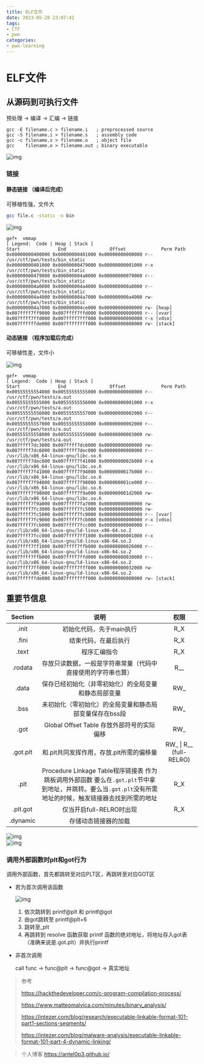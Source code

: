 ```yaml
---
title: ELF文件
date: 2023-05-28 23:07:41
tags:
- CTF
- pwn
categories:
- pwn-learning
---
```



# ELF文件

## 从源码到可执行文件

预处理 ->  编译 ->  汇编 ->  链接

```assembly
gcc -E filename.c > filename.i   ; preprocessed source
gcc -S filename.i > filename.s   ; assembly code
gcc -c filename.s > filename.o   ; object file
gcc    filename.o > filename.out ; binary executable
```

![img](0x1.png)

### 链接

#### 静态链接 （编译后完成）

可移植性强，文件大

```sh
gcc file.c -static -o bin
```

![img](0x2.png)

```assembly
gef➤  vmmap 
[ Legend:  Code | Heap | Stack ]
Start              End                Offset             Perm Path
0x00000000400000 0x00000000401000 0x00000000000000 r-- /usr/ctf/pwn/tests/bin_static
0x00000000401000 0x00000000479000 0x00000000001000 r-x /usr/ctf/pwn/tests/bin_static
0x00000000479000 0x000000004a0000 0x00000000079000 r-- /usr/ctf/pwn/tests/bin_static
0x000000004a0000 0x000000004a4000 0x000000000a0000 r-- /usr/ctf/pwn/tests/bin_static
0x000000004a4000 0x000000004a7000 0x000000000a4000 rw- /usr/ctf/pwn/tests/bin_static
0x000000004a7000 0x000000004ce000 0x00000000000000 rw- [heap]
0x007ffff7ff9000 0x007ffff7ffd000 0x00000000000000 r-- [vvar]
0x007ffff7ffd000 0x007ffff7fff000 0x00000000000000 r-x [vdso]
0x007ffffffde000 0x007ffffffff000 0x00000000000000 rw- [stack]
```



#### 动态链接 （程序加载后完成）

可移植性差，文件小

![img](0x3.png)

```assembly
gef➤  vmmap 
[ Legend:  Code | Heap | Stack ]
Start              End                Offset             Perm Path
0x00555555554000 0x00555555555000 0x00000000000000 r-- /usr/ctf/pwn/tests/a.out
0x00555555555000 0x00555555556000 0x00000000001000 r-x /usr/ctf/pwn/tests/a.out
0x00555555556000 0x00555555557000 0x00000000002000 r-- /usr/ctf/pwn/tests/a.out
0x00555555557000 0x00555555558000 0x00000000002000 r-- /usr/ctf/pwn/tests/a.out
0x00555555558000 0x00555555559000 0x00000000003000 rw- /usr/ctf/pwn/tests/a.out
0x007ffff7dc3000 0x007ffff7dc6000 0x00000000000000 rw- 
0x007ffff7dc6000 0x007ffff7dec000 0x00000000000000 r-- /usr/lib/x86_64-linux-gnu/libc.so.6
0x007ffff7dec000 0x007ffff7f41000 0x00000000026000 r-x /usr/lib/x86_64-linux-gnu/libc.so.6
0x007ffff7f41000 0x007ffff7f94000 0x0000000017b000 r-- /usr/lib/x86_64-linux-gnu/libc.so.6
0x007ffff7f94000 0x007ffff7f98000 0x000000001ce000 r-- /usr/lib/x86_64-linux-gnu/libc.so.6
0x007ffff7f98000 0x007ffff7f9a000 0x000000001d2000 rw- /usr/lib/x86_64-linux-gnu/libc.so.6
0x007ffff7f9a000 0x007ffff7fa7000 0x00000000000000 rw- 
0x007ffff7fc3000 0x007ffff7fc5000 0x00000000000000 rw- 
0x007ffff7fc5000 0x007ffff7fc9000 0x00000000000000 r-- [vvar]
0x007ffff7fc9000 0x007ffff7fcb000 0x00000000000000 r-x [vdso]
0x007ffff7fcb000 0x007ffff7fcc000 0x00000000000000 r-- /usr/lib/x86_64-linux-gnu/ld-linux-x86-64.so.2
0x007ffff7fcc000 0x007ffff7ff1000 0x00000000001000 r-x /usr/lib/x86_64-linux-gnu/ld-linux-x86-64.so.2
0x007ffff7ff1000 0x007ffff7ffb000 0x00000000026000 r-- /usr/lib/x86_64-linux-gnu/ld-linux-x86-64.so.2
0x007ffff7ffb000 0x007ffff7ffd000 0x00000000030000 r-- /usr/lib/x86_64-linux-gnu/ld-linux-x86-64.so.2
0x007ffff7ffd000 0x007ffff7fff000 0x00000000032000 rw- /usr/lib/x86_64-linux-gnu/ld-linux-x86-64.so.2
0x007ffffffde000 0x007ffffffff000 0x00000000000000 rw- [stack]
```

## 重要节信息

| Section  |                             说明                             |          权限           |
| :------: | :----------------------------------------------------------: | :---------------------: |
|  .init   |                   初始化代码，先于main执行                   |           R_X           |
|  .fini   |                     结束代码，在最后执行                     |           R_X           |
|  .text   |                         程序汇编指令                         |           R_X           |
| .rodata  | 存放只读数据，一般是字符串常量（代码中直接使用的字符串也算） |           R__           |
|  .data   |     保存已经初始化（非零初始化）的全局变量和静态局部变量     |           RW_           |
|   .bss   |   未初始化（零初始化）的全局变量和静态局部变量保存在bss段    |           RW_           |
|   .got   |         Global Offset Table  存放外部符号的实际偏移          |           RW_           |
| .got.plt |           和.plt共同发挥作用，存放.plt所需的偏移量           | RW_ \| R__ (full-RELRO) |
|   .plt   | Procedure Linkage Table程序链接表   作为跳板调用外部函数  要么在`.got.plt`节中拿到地址，并跳转。要么当`.got.plt`没有所需地址的时候，触发链接器去找到所需的地址 |           R_X           |
| .plt.got |                   仅当开启full-RELRO时出现                   |           R_X           |
| .dynamic |                     存储动态链接器的加载                     |                         |

![img](0x4.png)  
![img](0x5.png)

### 调用外部函数时plt和got行为

调用外部函数，首先都跳转至对应PLT区，再跳转至对应GOT区

- 若为首次调用该函数

  ![img](0x6.png)

  1. 依次跳转到 printf@plt 和 printf@got
  2. 由got跳转至 printf@plt+6   
  3. 跳转至_plt
  4. 再跳转到 resolve 函数获取 printf 函数的绝对地址，将地址存入got表（准确来说是.got.plt）并执行printf

- 非首次调用

  call func -> func@plt -> func@got -> 真实地址

> 参考
>
> https://hackthedeveloper.com/c-program-compilation-process/
>
> https://www.matteomalvica.com/minutes/binary_analysis/
>
> https://intezer.com/blog/research/executable-linkable-format-101-part1-sections-segments/
>
> https://intezer.com/blog/malware-analysis/executable-linkable-format-101-part-4-dynamic-linking/

> 个人博客 https://antel0p3.github.io/